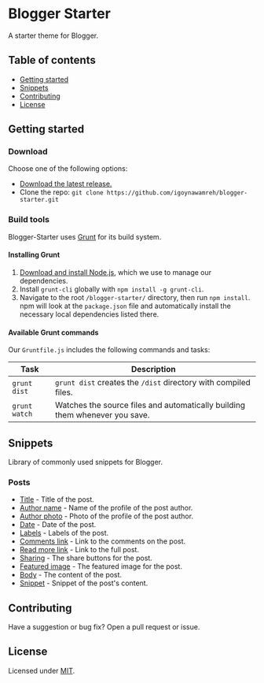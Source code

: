 # Blogger Starter

A starter theme for Blogger.


## Table of contents

- [Getting started](#getting-started)
- [Snippets](#snippets)
- [Contributing](#contributing)
- [License](#license)


## Getting started

### Download

Choose one of the following options:

- [Download the latest release.](#)
- Clone the repo: `git clone https://github.com/igoynawamreh/blogger-starter.git`

### Build tools

Blogger-Starter uses [Grunt](https://gruntjs.com/) for its build system.

#### Installing Grunt

1. [Download and install Node.js](https://nodejs.org/download/), which we use to manage our dependencies.
2. Install `grunt-cli` globally with `npm install -g grunt-cli`.
3. Navigate to the root `/blogger-starter/` directory, then run `npm install`. npm will look at the `package.json` file and automatically install the necessary local dependencies listed there.

#### Available Grunt commands

Our `Gruntfile.js` includes the following commands and tasks:

| Task | Description |
| --- | --- |
| `grunt dist` | `grunt dist` creates the `/dist` directory with compiled files. |
| `grunt watch` | Watches the source files and automatically building them whenever you save. |


## Snippets

Library of commonly used snippets for Blogger.

### Posts

- [Title](snippets/post-title.md) - Title of the post.
- [Author name](snippets/post-author-name.md) - Name of the profile of the post author.
- [Author photo](snippets/post-author-photo.md) - Photo of the profile of the post author.
- [Date](snippets/post-date.md) - Date of the post.
- [Labels](snippets/post-labels.md) - Labels of the post.
- [Comments link](snippets/post-comments-link.md) - Link to the comments on the post.
- [Read more link](snippets/post-read-more-link.md) - Link to the full post.
- [Sharing](snippets/post-sharing.md) - The share buttons for the post.
- [Featured image](snippets/post-featured-image.md) - The featured image for the post.
- [Body](snippets/post-body.md) - The content of the post.
- [Snippet](snippets/post-snippet.md) - Snippet of the post's content.


## Contributing

Have a suggestion or bug fix? Open a pull request or issue.


## License

Licensed under [MIT](LICENSE).
